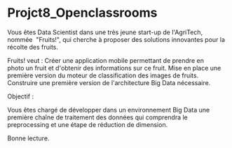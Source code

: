 # Projct8_Openclassrooms

Vous êtes Data Scientist dans une très jeune start-up de l'AgriTech, nommée  "Fruits!", qui cherche à proposer des solutions innovantes pour la récolte des fruits.

Fruits! veut : 
Créer une application mobile permettant de prendre en photo un fruit et d'obtenir des informations sur ce fruit.
Mise en place une première version du moteur de classification des images de fruits.
Construire une première version de l'architecture Big Data nécessaire.

Objectif :

Vous êtes chargé de développer dans un environnement Big Data une première chaîne de traitement des données qui comprendra le preprocessing et une étape de réduction de dimension.

Bonne lecture.

